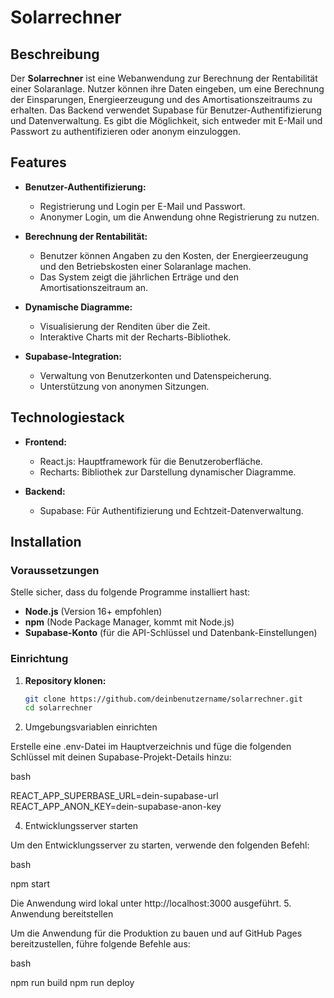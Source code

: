 # Solarrechner

## Beschreibung

Der **Solarrechner** ist eine Webanwendung zur Berechnung der Rentabilität einer Solaranlage. Nutzer können ihre Daten eingeben, um eine Berechnung der Einsparungen, Energieerzeugung und des Amortisationszeitraums zu erhalten. Das Backend verwendet Supabase für Benutzer-Authentifizierung und Datenverwaltung. Es gibt die Möglichkeit, sich entweder mit E-Mail und Passwort zu authentifizieren oder anonym einzuloggen.

## Features

- **Benutzer-Authentifizierung:**
  - Registrierung und Login per E-Mail und Passwort.
  - Anonymer Login, um die Anwendung ohne Registrierung zu nutzen.

- **Berechnung der Rentabilität:**
  - Benutzer können Angaben zu den Kosten, der Energieerzeugung und den Betriebskosten einer Solaranlage machen.
  - Das System zeigt die jährlichen Erträge und den Amortisationszeitraum an.

- **Dynamische Diagramme:**
  - Visualisierung der Renditen über die Zeit.
  - Interaktive Charts mit der Recharts-Bibliothek.

- **Supabase-Integration:**
  - Verwaltung von Benutzerkonten und Datenspeicherung.
  - Unterstützung von anonymen Sitzungen.

## Technologiestack

- **Frontend:**
  - React.js: Hauptframework für die Benutzeroberfläche.
  - Recharts: Bibliothek zur Darstellung dynamischer Diagramme.

- **Backend:**
  - Supabase: Für Authentifizierung und Echtzeit-Datenverwaltung.

## Installation

### Voraussetzungen

Stelle sicher, dass du folgende Programme installiert hast:

- **Node.js** (Version 16+ empfohlen)
- **npm** (Node Package Manager, kommt mit Node.js)
- **Supabase-Konto** (für die API-Schlüssel und Datenbank-Einstellungen)

### Einrichtung

1. **Repository klonen:**

   ```bash
   git clone https://github.com/deinbenutzername/solarrechner.git
   cd solarrechner
   
  3. Umgebungsvariablen einrichten
  
  Erstelle eine .env-Datei im Hauptverzeichnis und füge die folgenden Schlüssel mit deinen Supabase-Projekt-Details hinzu:
  
  bash
  
  REACT_APP_SUPERBASE_URL=dein-supabase-url
  REACT_APP_ANON_KEY=dein-supabase-anon-key
  
  4. Entwicklungsserver starten
  
  Um den Entwicklungsserver zu starten, verwende den folgenden Befehl:
  
  bash
  
  npm start
  
  Die Anwendung wird lokal unter http://localhost:3000 ausgeführt.
  5. Anwendung bereitstellen
  
  Um die Anwendung für die Produktion zu bauen und auf GitHub Pages bereitzustellen, führe folgende Befehle aus:
  
  bash
  
  npm run build
  npm run deploy
